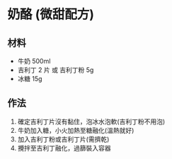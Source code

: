 # 奶酪 (微甜配方)

## 材料

- 牛奶 500ml
- 吉利丁 2 片 或 吉利丁粉 5g
- 冰糖 15g

## 作法

1. 確定吉利丁片沒有黏住，泡冰水泡軟(吉利丁粉不用泡)
2. 牛奶加入糖，小火加熱至糖融化(溫熱就好)
3. 加入吉利丁粉或吉利丁片(需擠乾)
4. 攪拌至吉利丁融化，過篩裝入容器
